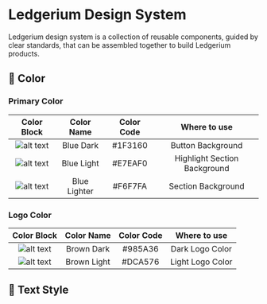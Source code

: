 # Ledgerium Design System

Ledgerium design system is a collection of reusable components, guided by clear standards, that can be assembled together to build Ledgerium products.

## 🌈 Color

### Primary Color

| Color Block        | Color Name           | Color Code  | Where to use  |
| :-------------: |:-------------:|:-----:|:-----:|
| ![alt text](https://github.com/ledgerium/pubdocs/blob/master/DesignSystemAssets/ColorBlock/1F3160.svg "#1F3160")    | Blue Dark | #1F3160 | Button Background |
| ![alt text](https://github.com/ledgerium/pubdocs/blob/master/DesignSystemAssets/ColorBlock/E7EAF0.svg "#E7EAF0")    | Blue Light | #E7EAF0 | Highlight Section Background |
| ![alt text](https://github.com/ledgerium/pubdocs/blob/master/DesignSystemAssets/ColorBlock/F6F7FA.svg "#F6F7FA")    | Blue Lighter | #F6F7FA | Section Background |

### Logo Color

| Color Block        | Color Name           | Color Code  | Where to use  |
| :-------------: |:-------------:|:-----:|:-----:|
| ![alt text](https://github.com/ledgerium/pubdocs/blob/master/DesignSystemAssets/ColorBlock/985A36.svg "#985A36")    | Brown Dark | #985A36 | Dark Logo Color |
| ![alt text](https://github.com/ledgerium/pubdocs/blob/master/DesignSystemAssets/ColorBlock/dca576.svg "#DCA576")    | Brown Light | #DCA576 | Light Logo Color |

## 🔡 Text Style